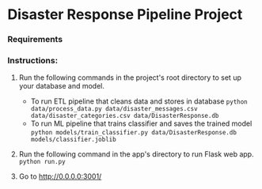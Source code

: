 # Disaster Response Pipeline Project

### Requirements



### Instructions:
1. Run the following commands in the project's root directory to set up your database and model.

    - To run ETL pipeline that cleans data and stores in database
        `python data/process_data.py data/disaster_messages.csv data/disaster_categories.csv data/DisasterResponse.db`
    - To run ML pipeline that trains classifier and saves the trained model
        `python models/train_classifier.py data/DisasterResponse.db models/classifier.joblib`

2. Run the following command in the app's directory to run Flask web app.
    `python run.py`

3. Go to http://0.0.0.0:3001/

